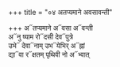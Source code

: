 +++
title = "०४ अतप्यमाने अवसावन्ती"

+++
अ᳓तप्यमाने अ᳓वसा अ᳓वन्ती  
अ᳓नु ष्याम रो᳓दसी देव᳓पुत्रे  
उभे᳓ देवा᳓नाम् उभ᳓येभिर् अ᳓ह्नां  
द्या᳓वा र᳓क्षतम् पृथिवी नो अ᳓भ्वात्